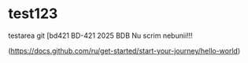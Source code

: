 # test123
testarea git
[bd421
BD-421
2025
BDB
Nu scrim nebunii!!!


(https://docs.github.com/ru/get-started/start-your-journey/hello-world)
